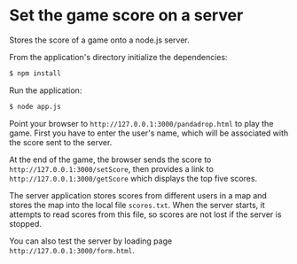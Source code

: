 # Set the game score on a server

Stores the score of a game onto a node.js server.

From the application's directory initialize the dependencies:

```sh
$ npm install
```

Run the application:

```sh
$ node app.js
```

Point your browser to `http://127.0.0.1:3000/pandadrop.html` to play the game.
First you have to enter the user's name, which will be associated with the score sent to the server.

At the end of the game, the browser sends the score to `http://127.0.0.1:3000/setScore`,
then provides a link to `http://127.0.0.1:3000/getScore` which displays the top five scores.
 
The server application stores scores from different users in a map and stores the map into the local file `scores.txt`.  When the server starts, it attempts to read scores from this file, so scores are not lost if the server is stopped.

You can also test the server by loading page `http://127.0.0.1:3000/form.html`.
